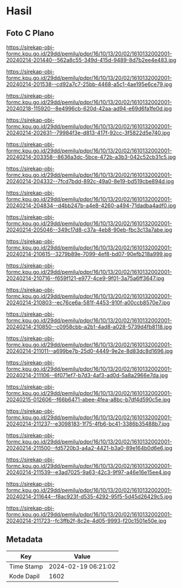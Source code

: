 # Hasil

## Foto C Plano

https://sirekap-obj-formc.kpu.go.id/29dd/pemilu/pdpr/16/10/13/20/02/1610132002001-20240214-201440--562a8c55-349d-415d-9489-8d7b2ee4e483.jpg

https://sirekap-obj-formc.kpu.go.id/29dd/pemilu/pdpr/16/10/13/20/02/1610132002001-20240214-201538--cd92a7c7-25bb-4468-a5c1-4ae195e6ce79.jpg

https://sirekap-obj-formc.kpu.go.id/29dd/pemilu/pdpr/16/10/13/20/02/1610132002001-20240218-115920--8e4996cb-620d-42aa-ad94-e69d6fa1fe0d.jpg

https://sirekap-obj-formc.kpu.go.id/29dd/pemilu/pdpr/16/10/13/20/02/1610132002001-20240214-202631--79984f3e-d813-417f-92cc-3f5822d5e740.jpg

https://sirekap-obj-formc.kpu.go.id/29dd/pemilu/pdpr/16/10/13/20/02/1610132002001-20240214-203358--8636a3dc-5bce-472b-a3b3-042c52cb31c5.jpg

https://sirekap-obj-formc.kpu.go.id/29dd/pemilu/pdpr/16/10/13/20/02/1610132002001-20240214-204332--7fcd7bdd-892c-49a0-8e19-bd519cbe894d.jpg

https://sirekap-obj-formc.kpu.go.id/29dd/pemilu/pdpr/16/10/13/20/02/1610132002001-20240214-204834--d4bb247b-a4e8-4260-a494-71dadba4adf0.jpg

https://sirekap-obj-formc.kpu.go.id/29dd/pemilu/pdpr/16/10/13/20/02/1610132002001-20240214-205046--349c17d8-c37a-4eb8-90eb-fbc3c13a7abe.jpg

https://sirekap-obj-formc.kpu.go.id/29dd/pemilu/pdpr/16/10/13/20/02/1610132002001-20240214-210615--3279b89e-7099-4ef8-bd07-90efb218a999.jpg

https://sirekap-obj-formc.kpu.go.id/29dd/pemilu/pdpr/16/10/13/20/02/1610132002001-20240214-210716--f659f121-e977-4ce9-9f01-3a75a6ff3647.jpg

https://sirekap-obj-formc.kpu.go.id/29dd/pemilu/pdpr/16/10/13/20/02/1610132002001-20240214-210803--ec76ce6a-581f-4453-910f-a00ccb8570e7.jpg

https://sirekap-obj-formc.kpu.go.id/29dd/pemilu/pdpr/16/10/13/20/02/1610132002001-20240214-210850--c0958cbb-a2b1-4ad8-a028-5739d4fb8118.jpg

https://sirekap-obj-formc.kpu.go.id/29dd/pemilu/pdpr/16/10/13/20/02/1610132002001-20240214-211011--a699be7b-25d0-4449-9e2e-8d83dc8d1696.jpg

https://sirekap-obj-formc.kpu.go.id/29dd/pemilu/pdpr/16/10/13/20/02/1610132002001-20240214-211106--6f071ef7-b7d3-4af3-ad0d-5a8a2966e7da.jpg

https://sirekap-obj-formc.kpu.go.id/29dd/pemilu/pdpr/16/10/13/20/02/1610132002001-20240215-012606--f66b6471-abee-4fea-a8bc-b7df4d590c5e.jpg

https://sirekap-obj-formc.kpu.go.id/29dd/pemilu/pdpr/16/10/13/20/02/1610132002001-20240214-211237--e3098183-1f75-4fb6-bc41-3386b35488b7.jpg

https://sirekap-obj-formc.kpu.go.id/29dd/pemilu/pdpr/16/10/13/20/02/1610132002001-20240214-211500--fd5720b3-a4a2-4421-b3a0-89e164b0d6e6.jpg

https://sirekap-obj-formc.kpu.go.id/29dd/pemilu/pdpr/16/10/13/20/02/1610132002001-20240214-211539--e3ad7025-9a63-42c3-9f97-a46e16e15ee4.jpg

https://sirekap-obj-formc.kpu.go.id/29dd/pemilu/pdpr/16/10/13/20/02/1610132002001-20240214-211644--f8ac923f-d535-4292-95f5-5d45d26429c5.jpg

https://sirekap-obj-formc.kpu.go.id/29dd/pemilu/pdpr/16/10/13/20/02/1610132002001-20240214-211723--fc3ffb2f-8c2e-4d05-9993-f20c1501e50e.jpg


## Metadata

| Key        | Value               |
| ---------- | ------------------- |
| Time Stamp | 2024-02-19 06:21:02 |
| Kode Dapil | 1602                |




